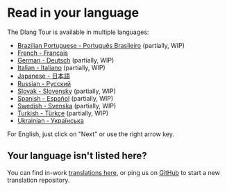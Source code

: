 # Read in your language

The Dlang Tour is available in multiple languages:

- [Brazilian Portuguese - Português Brasileiro](https://tour.dlang.org/tour/pt/welcome/welcome-to-d) (partially, WIP)
- [French - Français](https://tour.dlang.org/tour/fr/welcome/welcome-to-d)
- [German - Deutsch](https://tour.dlang.org/tour/de/welcome/welcome-to-d) (partially, WIP)
- [Italian - Italiano](https://tour.dlang.org/tour/it/welcome/welcome-to-d) (partially, WIP)
- [Japanese - 日本語](https://tour.dlang.org/tour/ja/welcome/welcome-to-d)
- [Russian - Pусский](https://tour.dlang.org/tour/ru/welcome/welcome-to-d)
- [Slovak - Slovensky](https://tour.dlang.org/tour/sk/welcome/welcome-to-d) (partially, WIP)
- [Spanish - Español](https://tour.dlang.org/tour/es/welcome/welcome-to-d) (partially, WIP)
- [Swedish - Svenska](https://tour.dlang.org/tour/sv/welcome/welcome-to-d) (partially, WIP)
- [Turkish - Türkçe](https://tour.dlang.org/tour/tr/welcome/welcome-to-d) (partially, WIP)
- [Ukrainian - Українська](https://tour.dlang.org/tour/uk/welcome/welcome-to-d)

For English, just click on "Next" or use the right arrow key.

## Your language isn't listed here?

You can find in-work [translations here](https://github.com/dlang-tour),
or ping us on [GitHub](https://github.com/dlang-tour/core/issues/new) to start
a new translation repository.
